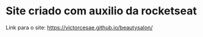 # Site criado com auxilio da rocketseat

Link para o site: https://victorcesae.github.io/beautysalon/
